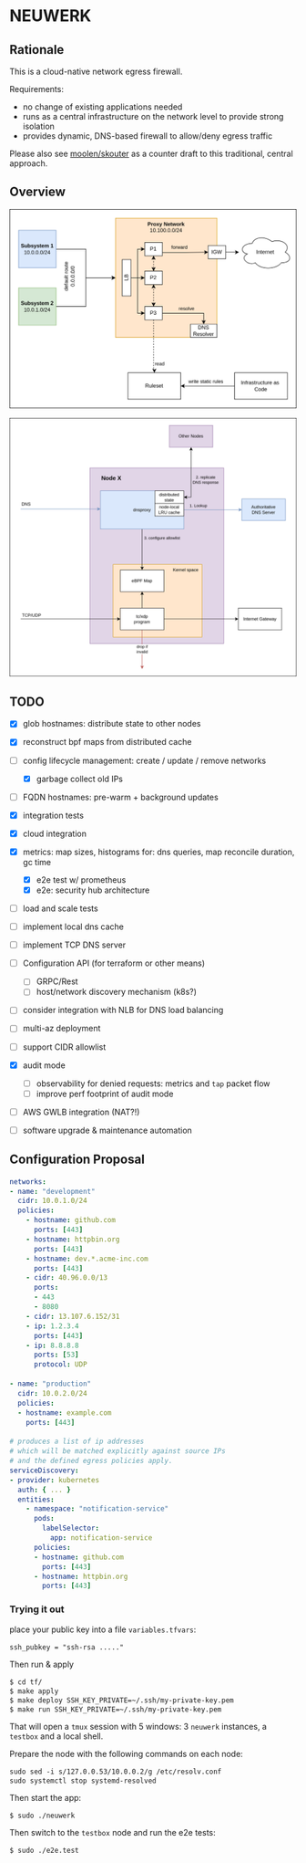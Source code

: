 # NEUWERK

## Rationale

This is a cloud-native network egress firewall.

Requirements:

- no change of existing applications needed
- runs as a central infrastructure on the network level to provide strong isolation
- provides dynamic, DNS-based firewall to allow/deny egress traffic

Please also see [moolen/skouter](https://github.com/moolen/skouter) as a counter draft to this traditional, central approach.

## Overview

![Architecture](./assets/architecture.png)

![Node](./assets/node.png)

## TODO

- [x] glob hostnames: distribute state to other nodes
- [x] reconstruct bpf maps from distributed cache
- [ ] config lifecycle management: create / update / remove networks
    - [x] garbage collect old IPs
- [ ] FQDN hostnames: pre-warm + background updates
- [x] integration tests
- [x] cloud integration
- [x] metrics: map sizes, histograms for: dns queries, map reconcile duration, gc time
    - [x] e2e test w/ prometheus
    - [x] e2e: security hub architecture  
- [ ] load and scale tests
- [ ] implement local dns cache
- [ ] implement TCP DNS server
- [ ] Configuration API (for terraform or other means)
    - [ ] GRPC/Rest
    - [ ] host/network discovery mechanism (k8s?)
- [ ] consider integration with NLB for DNS load balancing
- [ ] multi-az deployment
- [ ] support CIDR allowlist
- [x] audit mode
    - [ ] observability for denied requests:  metrics and `tap` packet flow
    - [ ] improve perf footprint of audit mode
- [ ] AWS GWLB integration (NAT?!)
- [ ] software upgrade & maintenance automation



## Configuration Proposal

```yaml
networks:
- name: "development"
  cidr: 10.0.1.0/24
  policies:
    - hostname: github.com
      ports: [443]
    - hostname: httpbin.org
      ports: [443]
    - hostname: dev.*.acme-inc.com
      ports: [443]
    - cidr: 40.96.0.0/13
      ports:
      - 443
      - 8080
    - cidr: 13.107.6.152/31
    - ip: 1.2.3.4
      ports: [443]
    - ip: 8.8.8.8
      ports: [53]
      protocol: UDP

- name: "production"
  cidr: 10.0.2.0/24
  policies:
  - hostname: example.com
    ports: [443]

# produces a list of ip addresses
# which will be matched explicitly against source IPs
# and the defined egress policies apply.
serviceDiscovery:
- provider: kubernetes
  auth: { ... }
  entities:
    - namespace: "notification-service"
      pods:
        labelSelector:
          app: notification-service
      policies:
      - hostname: github.com
        ports: [443]
      - hostname: httpbin.org
        ports: [443]
```

### Trying it out

place your public key into a file `variables.tfvars`:

```
ssh_pubkey = "ssh-rsa ....."
```

Then run & apply
```
$ cd tf/
$ make apply
$ make deploy SSH_KEY_PRIVATE=~/.ssh/my-private-key.pem
$ make run SSH_KEY_PRIVATE=~/.ssh/my-private-key.pem
```
That will open a `tmux` session with 5 windows: 3 `neuwerk` instances, a `testbox` and a local shell.

Prepare the node with the following commands on each node:
```
sudo sed -i s/127.0.0.53/10.0.0.2/g /etc/resolv.conf
sudo systemctl stop systemd-resolved
```

Then start the app:
```
$ sudo ./neuwerk
```

Then switch to the `testbox` node and run the e2e tests:

```
$ sudo ./e2e.test
```
